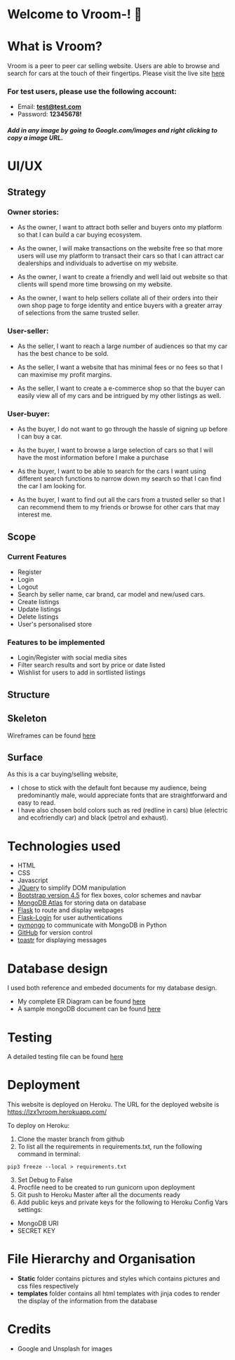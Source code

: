 # Welcome to Vroom-!    :car:



# What is Vroom?
Vroom is a peer to peer car selling website. Users are able to browse and search for cars at the touch of their fingertips.
Please visit the live site [here](https://lzx1vroom.herokuapp.com/) 

### For test users, please use the following account:
- Email: **test@test.com**
- Password: **12345678!**
##### Add in any image by going to Google.com/images and right clicking to copy a image URL.


# UI/UX


## Strategy
### Owner stories:

- As the owner, I want to attract both seller and buyers onto my platform so that I can build a car buying ecosystem.

- As the owner, I will make transactions on the website free so that more users will use my platform to transact their cars so that I can attract car 
dealerships and individuals to advertise on my website.

- As the owner, I want to create a friendly and well laid out website so that clients will spend more time browsing on my website.

- As the owner, I want to help sellers collate all of their orders into their own shop page to forge identity and entice buyers with a greater array of selections
from the same trusted seller.

### User-seller:

- As the seller, I want to reach a large number of audiences so that my car has the best chance to be sold.

- As the seller, I want a website that has minimal fees or no fees so that I can maximise my profit margins.

- As the seller, I want to create a e-commerce shop so that the buyer can easily view all of my cars and be intrigued by my other listings as well.

### User-buyer:

- As the buyer, I do not want to go through the hassle of signing up before I can buy a car.

- As the buyer, I want to browse a large selection of cars so that I will have the most information before I make a purchase

- As the buyer, I want to be able to search for the cars I want using different search functions to narrow down my search so that I can find the
car I am looking for.

- As the buyer, I want to find out all the cars from a trusted seller so that I can recommend them to my friends or browse for other cars that may interest me.


## Scope

### Current Features

- Register
- Login
- Logout
- Search by seller name, car brand, car model and new/used cars.
- Create listings
- Update listings
- Delete listings
- User's personalised store

### Features to be implemented

- Login/Register with social media sites
- Filter search results and sort by price or date listed
- Wishlist for users to add in sortlisted listings


## Structure


## Skeleton

Wireframes can be found [here]()


## Surface

As this is a car buying/selling website, 
- I chose to stick with the default font because my audience, being predominantly male, would appreciate fonts that are straightforward and easy to read. 
- I have also chosen bold colors such as red (redline in cars) blue (electric and ecofriendly car) and black (petrol and exhaust).


# Technologies used

- HTML
- CSS
- Javascript
- [JQuery](https://jquery.com/) to simplify DOM manipulation
- [Bootstrap version 4.5](https://getbootstrap.com/docs/4.5/getting-started/introduction/) for flex boxes, color schemes and navbar
- [MongoDB Atlas](mongodb.com) for storing data on database
- [Flask](https://flask.palletsprojects.com/en/1.1.x/) to route and display webpages
- [Flask-Login](https://flask-login.readthedocs.io/en/latest/) for user authentications
- [pymongo](https://pymongo.readthedocs.io/en/stable/) to communicate with MongoDB in Python
- [GitHub](https://github.com/) for version control
- [toastr](https://github.com/CodeSeven/toastr) for displaying messages

# Database design

I used both reference and embeded documents for my database design.
- My complete ER Diagram can be found [here](https://github.com/liuzhenxin2/vroom-/blob/master/Vroom%20ERD.pdf)
- A sample mongoDB document can be found [here](https://github.com/liuzhenxin2/vroom-/blob/master/Vroom%20sample%20mongo%20doc.png)

# Testing

A detailed testing file can be found [here]()

# Deployment

This website is deployed on Heroku. The URL for the deployed website is https://lzx1vroom.herokuapp.com/

To deploy on Heroku:

1. Clone the master branch from github
2. To list all the requirements in requirements.txt, run the following command in terminal:
``` 
pip3 freeze --local > requirements.txt 
```
3. Set Debug to False
4. Procfile need to be created to run gunicorn upon deployment
5. Git push to Heroku Master after all the documents ready
6. Add public keys and private keys for the following to Heroku Config Vars settings:
 - MongoDB URI
 - SECRET KEY

# File Hierarchy and Organisation

- **Static** folder contains pictures and styles which contains pictures and css files respectively 
- **templates** folder contains all html templates with jinja codes to render the display of the information from the database

# Credits

- Google and Unsplash for images



































